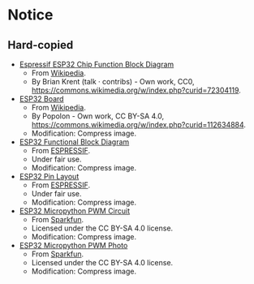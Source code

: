 # Notice

## Hard-copied

- [Espressif ESP32 Chip Function Block Diagram](espressif-esp32-chip-function-block-diagram.svg)
    - From [Wikipedia](https://en.wikipedia.org/wiki/ESP32#/media/File:Espressif_ESP32_Chip_Function_Block_Diagram.svg).
    - By Brian Krent (talk · contribs) - Own work, CC0, https://commons.wikimedia.org/w/index.php?curid=72304119.
- [ESP32 Board](esp32-board.jpg)
    - From [Wikipedia](https://en.wikipedia.org/wiki/ESP32#/media/File:ESP32-C3_RISC-V_NodeMCU_board.jpg).
    - By Popolon - Own work, CC BY-SA 4.0, https://commons.wikimedia.org/w/index.php?curid=112634884.
    - Modification: Compress image.
- [ESP32 Functional Block Diagram](esp32-functional-block-diagram.png)
    - From [ESPRESSIF](https://www.espressif.com/sites/default/files/documentation/esp32_datasheet_en.pdf).
    - Under fair use.
    - Modification: Compress image.
- [ESP32 Pin Layout](esp32-pin-layout.png)
    - From [ESPRESSIF](https://www.espressif.com/sites/default/files/documentation/esp32_datasheet_en.pdf).
    - Under fair use.
    - Modification: Compress image.
- [ESP32 Micropython PWM Circuit](esp32-micropython-pwm-circuit.png)
    - From [Sparkfun](https://learn.sparkfun.com/tutorials/micropython-programming-tutorial-getting-started-with-the-esp32-thing/all).
    - Licensed under the CC BY-SA 4.0 license.
    - Modification: Compress image.
- [ESP32 Micropython PWM Photo](esp32-micropython-pwm-photo.jpg)
    - From [Sparkfun](https://learn.sparkfun.com/tutorials/micropython-programming-tutorial-getting-started-with-the-esp32-thing/all).
    - Licensed under the CC BY-SA 4.0 license.
    - Modification: Compress image.
